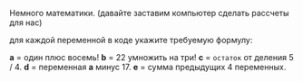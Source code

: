 Немного математики.
(давайте заставим компьютер сделать рассчеты для нас)

для каждой переменной в коде укажите требуемую формулу:

**а** = один плюс восемь!
**b** = 22 умножить на три!
**с** = `остаток` от деления 5 / 4.
**d** = переменная **a** минус 17.
**e** = сумма предыдущих 4 переменных.
